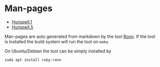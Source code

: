 # Man-pages

- [Hunspell.1](hunspell.1.md)
- [Hunspell.5](hunspell.5.md)

Man-pages are auto generated from markdown by the tool
[Ronn](http://rtomayko.github.io/ronn/). If the tool is installed the build
system will run the tool on `make`.

On Ubuntu/Debian the tool can be simply installed by

    sudo apt install ruby-ronn
